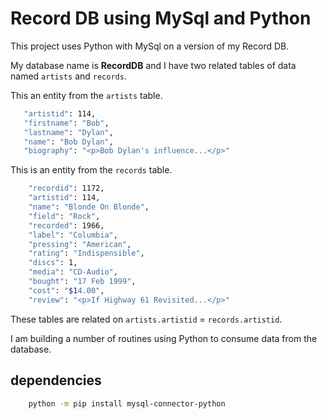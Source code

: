 # Record DB using MySql and Python

This project uses Python with MySql on a version of my Record DB.

My database name is **RecordDB** and I have two related tables of data named ``artists`` and ``records``.

This an entity from the ``artists`` table.

 ```bash
    "artistid": 114,
    "firstname": "Bob",
    "lastname": "Dylan",
    "name": "Bob Dylan",
    "biography": "<p>Bob Dylan's influence...</p>"
 ```

This is an entity from the ``records`` table.

```bash
    "recordid": 1172,
    "artistid": 114,
    "name": "Blonde On Blonde",
    "field": "Rock",
    "recorded": 1966,
    "label": "Columbia",
    "pressing": "American",
    "rating": "Indispensible",
    "discs": 1,
    "media": "CD-Audio",
    "bought": "17 Feb 1999",
    "cost": "$14.00",
    "review": "<p>If Highway 61 Revisited...</p>"
```

These tables are related on ``artists.artistid`` = ``records.artistid``.

I am building a number of routines using Python to consume data from the database.

## dependencies

```bash
    python -m pip install mysql-connector-python
```
